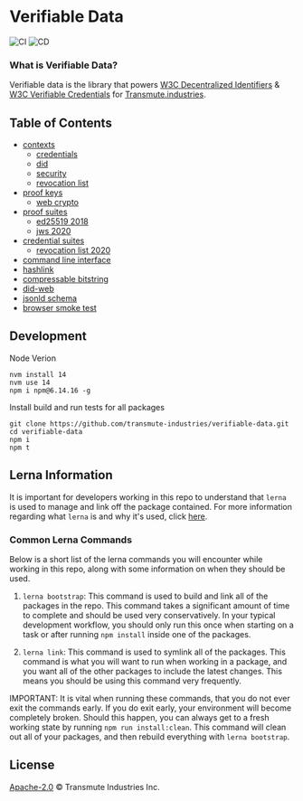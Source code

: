 # Verifiable Data

![CI](https://github.com/transmute-industries/verifiable-data/workflows/CI/badge.svg) ![CD](https://github.com/transmute-industries/verifiable-data/workflows/CD/badge.svg)

### What is Verifiable Data?

Verifiable data is the library that powers [W3C Decentralized Identifiers](https://www.w3.org/TR/did-core/) & [W3C Verifiable Credentials](https://www.w3.org/TR/vc-data-model/) for [Transmute.industries](https://github.com/transmute-industries).

## Table of Contents

- [contexts](#contexts)
  - [credentials](./packages/credentials-context)
  - [did](./packages/did-context)
  - [security](./packages/security-context)
  - [revocation list](./packages/revocation-list-context)
- [proof keys](#keys)
  - [web crypto](./packages/web-crypto-key-pair)
- [proof suites](#suites)
  - [ed25519 2018](./packages/ed25519-signature-2018)
  - [jws 2020](./packages/json-web-signature)
- [credential suites](#credential-suites)
  - [revocation list 2020](./packages/vc-status-rl-2020)
- [command line interface](./packages/cli)
- [hashlink](./packages/hl)
- [compressable bitstring](./packages/compressable-bitstring)
- [did-web](./packages/did-web)
- [jsonld schema](./packages/jsonld-schema)
- [browser smoke test](https://transmute-industries.github.io/verifiable-data/smoke-test-react/)

## Development

Node Verion

```
nvm install 14
nvm use 14
npm i npm@6.14.16 -g
```

Install build and run tests for all packages

```
git clone https://github.com/transmute-industries/verifiable-data.git
cd verifiable-data
npm i
npm t
```

## Lerna Information

It is important for developers working in this repo to understand that `lerna` is used to manage and link off the package contained. For more information regarding what `lerna` is and why it's used, click [here](https://github.com/lerna/lerna).

### Common Lerna Commands

Below is a short list of the lerna commands you will encounter while working in this repo, along with some information on when they should be used.

1. `lerna bootstrap`: This command is used to build and link all of the packages in the repo. This command takes a significant amount of time to complete and should be used very conservatively. In your typical development workflow, you should only run this once when starting on a task or after running `npm install` inside one of the packages.

2. `lerna link`: This command is used to symlink all of the packages. This command is what you will want to run when working in a package, and you want all of the other packages to include the latest changes. This means you should be using this command very frequently.

IMPORTANT: It is vital when running these commands, that you do not ever exit the commands early. If you do exit early, your environment will become completely broken. Should this happen, you can always get to a fresh working state by running `npm run install:clean`. This command will clean out all of your packages, and then rebuild everything with `lerna bootstrap`.

## License

[Apache-2.0](./LICENSE) © Transmute Industries Inc.
